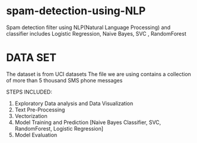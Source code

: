 # spam-detection-using-NLP

Spam detection filter using NLP(Natural Language Processing) and classifier includes Logistic Regression, Naive Bayes, SVC , RandomForest



# DATA SET
The dataset is from UCI datasets The file we are using contains a collection of more than 5 thousand SMS phone messages

STEPS INCLUDED:

1. Exploratory Data analysis and Data Visualization
2. Text Pre-Processing
3. Vectorization
4. Model Training and Prediction [Naive Bayes Classifier, SVC, RandomForest, Logistic Regression]
5. Model Evaluation
